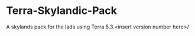 # Terra-Skylandic-Pack
A skylands pack for the lads using Terra 5.3.&lt;insert version number here>/
